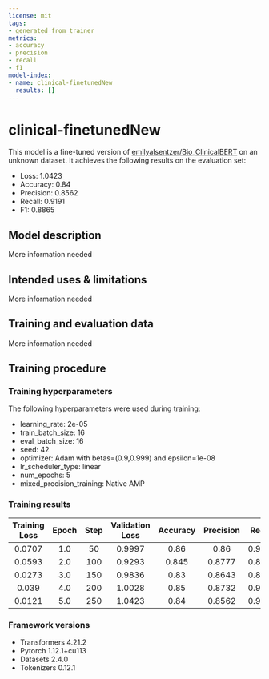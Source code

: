 ```yaml
---
license: mit
tags:
- generated_from_trainer
metrics:
- accuracy
- precision
- recall
- f1
model-index:
- name: clinical-finetunedNew
  results: []
---
```


<!-- This model card has been generated automatically according to the information the Trainer had access to. You
should probably proofread and complete it, then remove this comment. -->

# clinical-finetunedNew

This model is a fine-tuned version of [emilyalsentzer/Bio_ClinicalBERT](https://huggingface.co/emilyalsentzer/Bio_ClinicalBERT) on an unknown dataset.
It achieves the following results on the evaluation set:
- Loss: 1.0423
- Accuracy: 0.84
- Precision: 0.8562
- Recall: 0.9191
- F1: 0.8865

## Model description

More information needed

## Intended uses & limitations

More information needed

## Training and evaluation data

More information needed

## Training procedure

### Training hyperparameters

The following hyperparameters were used during training:
- learning_rate: 2e-05
- train_batch_size: 16
- eval_batch_size: 16
- seed: 42
- optimizer: Adam with betas=(0.9,0.999) and epsilon=1e-08
- lr_scheduler_type: linear
- num_epochs: 5
- mixed_precision_training: Native AMP

### Training results

| Training Loss | Epoch | Step | Validation Loss | Accuracy | Precision | Recall | F1     |
|:-------------:|:-----:|:----:|:---------------:|:--------:|:---------:|:------:|:------:|
| 0.0707        | 1.0   | 50   | 0.9997          | 0.86     | 0.86      | 0.9485 | 0.9021 |
| 0.0593        | 2.0   | 100  | 0.9293          | 0.845    | 0.8777    | 0.8971 | 0.8873 |
| 0.0273        | 3.0   | 150  | 0.9836          | 0.83     | 0.8643    | 0.8897 | 0.8768 |
| 0.039         | 4.0   | 200  | 1.0028          | 0.85     | 0.8732    | 0.9118 | 0.8921 |
| 0.0121        | 5.0   | 250  | 1.0423          | 0.84     | 0.8562    | 0.9191 | 0.8865 |


### Framework versions

- Transformers 4.21.2
- Pytorch 1.12.1+cu113
- Datasets 2.4.0
- Tokenizers 0.12.1
